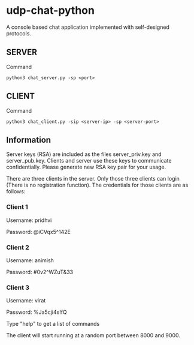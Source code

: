 # udp-chat-python
A console based chat application implemented with self-designed protocols.

## SERVER

Command

`python3 chat_server.py -sp <port>`

## CLIENT

Command

`python3 chat_client.py -sip <server-ip> -sp <server-port>`

## Information

Server keys (RSA) are included as the files server_priv.key and server_pub.key. Clients and server use these keys to communicate confidentially. Please generate new RSA key pair for your usage.

There are three clients in the server. Only those three clients can login (There is no registration function). The credentials for those clients are as follows:

### Client 1
Username: pridhvi

Password: @iCVqx5^142E
### Client 2
Username: animish

Password: #0v2^WZuT&33
### Client 3
Username: virat

Password: %Ja5cji4s!fQ

Type "help" to get a list of commands

The client will start running at a random port between 8000 and 9000.
